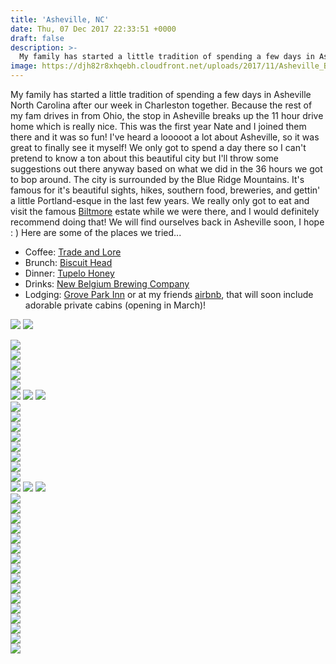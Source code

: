 ```yaml
---
title: 'Asheville, NC'
date: Thu, 07 Dec 2017 22:33:51 +0000
draft: false
description: >-
  My family has started a little tradition of spending a few days in Asheville North Carolina after our week in Charleston together.
image: https://djh82r8xhqebh.cloudfront.net/uploads/2017/11/Asheville_Blog-5.jpg
---
```


My family has started a little tradition of spending a few days in Asheville North Carolina after our week in Charleston together. Because the rest of my fam drives in from Ohio, the stop in Asheville breaks up the 11 hour drive home which is really nice. This was the first year Nate and I joined them there and it was so fun! I've heard a looooot a lot about Asheville, so it was great to finally see it myself! We only got to spend a day there so I can't pretend to know a ton about this beautiful city but I'll throw some suggestions out there anyway based on what we did in the 36 hours we got to bop around. The city is surrounded by the Blue Ridge Mountains. It's famous for it's beautiful sights, hikes, southern food, breweries, and gettin' a little Portland-esque in the last few years. We really only got to eat and visit the famous [Biltmore](http://www.biltmore.com/) estate while we were there, and I would definitely recommend doing that! We will find ourselves back in Asheville soon, I hope : ) Here are some of the places we tried...

- Coffee: [Trade and Lore](https://www.instagram.com/tradeandlore/?hl=en)
- Brunch: [Biscuit Head](https://www.instagram.com/biscuitheadavl/)
- Dinner: [Tupelo Honey](https://www.instagram.com/tupelohoneycafe/)
- Drinks: [New Belgium Brewing Company](https://www.instagram.com/newbelgium/)
- Lodging: [Grove Park Inn](https://www.omnihotels.com/hotels/asheville-grove-park?gclid=CjwKCAiApJnRBRBlEiwAPTgmxIoMizNzQGoEGm6nEIind47iuXxOXBDcznr5uaAk7HtcEbvKgoVZiBoC2MQQAvD_BwE) or at my friends [airbnb](https://abnb.me/EVmg/bRZ9ZWJ0EI), that will soon include adorable private cabins (opening in March)!

![](https://djh82r8xhqebh.cloudfront.net/uploads/2017/11/Asheville_Blog-5.jpg) ![](https://djh82r8xhqebh.cloudfront.net/uploads/2017/11/Asheville_Blog-1.jpg) <div class="flex-ns mhn2-ns mb3"> <div class="ph2-ns w-50-ns"> ![](https://djh82r8xhqebh.cloudfront.net/uploads/2017/11/Asheville_Blog-3.jpg)</div> <div class="ph2-ns w-50-ns"> ![](https://djh82r8xhqebh.cloudfront.net/uploads/2017/11/Asheville_Blog-4.jpg)</div> </div> ![](https://djh82r8xhqebh.cloudfront.net/uploads/2017/11/Asheville_Blog-2.jpg) <div class="flex-ns mhn2-ns mb3"> <div class="ph2-ns w-50-ns"> ![](https://djh82r8xhqebh.cloudfront.net/uploads/2017/11/Asheville_Blog-7.jpg)</div> <div class="ph2-ns w-50-ns"> ![](https://djh82r8xhqebh.cloudfront.net/uploads/2017/11/Asheville_Blog-6.jpg)</div> </div> ![](https://djh82r8xhqebh.cloudfront.net/uploads/2017/11/Asheville_Blog-8.jpg) ![](https://djh82r8xhqebh.cloudfront.net/uploads/2017/11/Asheville_Blog-10.jpg) ![](https://djh82r8xhqebh.cloudfront.net/uploads/2017/11/Asheville_Blog-39.jpg) <div class="flex-ns mhn2-ns mb3"> <div class="ph2-ns w-50-ns"> ![](https://djh82r8xhqebh.cloudfront.net/uploads/2017/11/Asheville_Blog-9.jpg)</div> <div class="ph2-ns w-50-ns"> ![](https://djh82r8xhqebh.cloudfront.net/uploads/2017/11/Asheville_Blog-11.jpg)</div> </div> ![](https://djh82r8xhqebh.cloudfront.net/uploads/2017/11/Asheville_Blog-15.jpg) <div class="flex-ns mhn2-ns mb3"> <div class="ph2-ns w-50-ns"> ![](https://djh82r8xhqebh.cloudfront.net/uploads/2017/11/Asheville_Blog-19.jpg)</div> <div class="ph2-ns w-50-ns"> ![](https://djh82r8xhqebh.cloudfront.net/uploads/2017/11/Asheville_Blog-12.jpg)</div> </div> ![](https://djh82r8xhqebh.cloudfront.net/uploads/2017/11/Asheville_Blog-16.jpg) <div class="flex-ns mhn2-ns mb3"> <div class="ph2-ns w-50-ns"> ![](https://djh82r8xhqebh.cloudfront.net/uploads/2017/11/Asheville_Blog-13.jpg)</div> <div class="ph2-ns w-50-ns"> ![](https://djh82r8xhqebh.cloudfront.net/uploads/2017/11/Asheville_Blog-17.jpg)</div> </div> ![](https://djh82r8xhqebh.cloudfront.net/uploads/2017/11/Asheville_Blog-18.jpg) ![](https://djh82r8xhqebh.cloudfront.net/uploads/2017/11/Asheville_Blog-20.jpg) ![](https://djh82r8xhqebh.cloudfront.net/uploads/2017/11/Asheville_Blog-23.jpg) <div class="flex-ns mhn2-ns mb3"> <div class="ph2-ns w-50-ns"> ![](https://djh82r8xhqebh.cloudfront.net/uploads/2017/11/Asheville_Blog-21.jpg)</div> <div class="ph2-ns w-50-ns"> ![](https://djh82r8xhqebh.cloudfront.net/uploads/2017/11/Asheville_Blog-27.jpg)</div> </div> ![](https://djh82r8xhqebh.cloudfront.net/uploads/2017/11/Asheville_Blog-34.jpg) <div class="flex-ns mhn2-ns mb3"> <div class="ph2-ns w-50-ns"> ![](https://djh82r8xhqebh.cloudfront.net/uploads/2017/11/Asheville_Blog-30.jpg)</div> <div class="ph2-ns w-50-ns"> ![](https://djh82r8xhqebh.cloudfront.net/uploads/2017/11/Asheville_Blog-33.jpg)</div> </div> ![](https://djh82r8xhqebh.cloudfront.net/uploads/2017/11/Asheville_Blog-36.jpg) <div class="flex-ns mhn2-ns mb3"> <div class="ph2-ns w-50-ns"> ![](https://djh82r8xhqebh.cloudfront.net/uploads/2017/11/Asheville_Blog-25.jpg)</div> <div class="ph2-ns w-50-ns"> ![](https://djh82r8xhqebh.cloudfront.net/uploads/2017/11/Asheville_Blog-24.jpg)</div> </div> ![](https://djh82r8xhqebh.cloudfront.net/uploads/2017/11/Asheville_Blog-29.jpg) <div class="flex-ns mhn2-ns mb3"> <div class="ph2-ns w-50-ns"> ![](https://djh82r8xhqebh.cloudfront.net/uploads/2017/11/Asheville_Blog-35.jpg)</div> <div class="ph2-ns w-50-ns"> ![](https://djh82r8xhqebh.cloudfront.net/uploads/2017/11/Asheville_Blog-37.jpg)</div> </div> ![](https://djh82r8xhqebh.cloudfront.net/uploads/2017/11/Asheville_Blog-32.jpg) <div class="flex-ns mhn2-ns mb3"> <div class="ph2-ns w-50-ns"> ![](https://djh82r8xhqebh.cloudfront.net/uploads/2017/11/Asheville_Blog-38.jpg)</div> <div class="ph2-ns w-50-ns"> ![](https://djh82r8xhqebh.cloudfront.net/uploads/2017/11/Asheville_Blog-25.jpg)</div> </div> <div class="flex-ns mhn2-ns mb3"> <div class="ph2-ns w-50-ns"> ![](https://djh82r8xhqebh.cloudfront.net/uploads/2017/11/Asheville_Blog-26.jpg)</div> <div class="ph2-ns w-50-ns"> ![](https://djh82r8xhqebh.cloudfront.net/uploads/2017/11/Asheville_Blog-31.jpg)</div> </div>